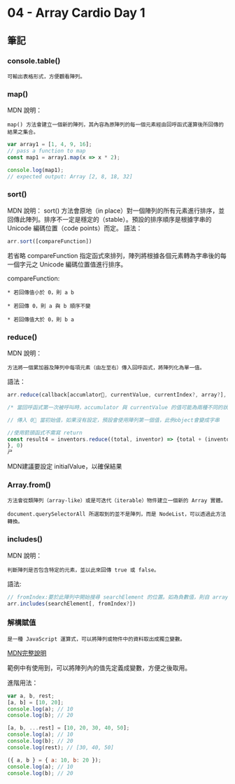 # 04 - Array Cardio Day 1

## 筆記

### console.table()
    可輸出表格形式，方便觀看陣列。

### map()
MDN 說明：

    map() 方法會建立一個新的陣列，其內容為原陣列的每一個元素經由回呼函式運算後所回傳的結果之集合。
```javascript
var array1 = [1, 4, 9, 16];
// pass a function to map
const map1 = array1.map(x => x * 2);

console.log(map1);
// expected output: Array [2, 8, 18, 32]
```

### sort() 

MDN 說明：
    sort() 方法會原地（in place）對一個陣列的所有元素進行排序，並回傳此陣列。排序不一定是穩定的（stable）。預設的排序順序是根據字串的 Unicode 編碼位置（code points）而定。
語法：
```javascript
arr.sort([compareFunction])
```
若省略 compareFunction 指定函式來排列，陣列將根據各個元素轉為字串後的每一個字元之 Unicode 編碼位置值進行排序。

compareFunction:

    * 若回傳值小於 0，則 a b

    * 若回傳 0，則 a 與 b 順序不變

    * 若回傳值大於 0，則 b a


### reduce()
MDN 說明：

    方法將一個累加器及陣列中每項元素（由左至右）傳入回呼函式，將陣列化為單一值。

語法：
```javascript
arr.reduce(callback[accumlator, currentValue, currentIndex?, array?], initialValue?)

/* 當回呼函式第一次被呼叫時，accumulator 與 currentValue 的值可能為兩種不同的狀況：若在呼叫 reduce() 時有提供 initialValue，則 accumulator 將會等於 initialValue，且 currentValue 會等於陣列中的第一個元素值；若沒有提供 initialValue，則 accumulator 會等於陣列的第一個元素值，且 currentValue 將會等於陣列的第二個元素值。 */

// 傳入 0 當初始值，如果沒有設定，預設會使用陣列第一個值，此例object會變成字串

//使用箭頭函式不需寫 return
const result4 = inventors.reduce((total, inventor) => {total + (inventor.passed - inventor.year);
}, 0)
ㄕ
```
MDN建議要設定 initialValue，以確保結果

### Array.from() 

    方法會從類陣列（array-like）或是可迭代（iterable）物件建立一個新的 Array 實體。

    document.querySelectorAll 所選取到的並不是陣列，而是 NodeList，可以透過此方法轉換。

### includes()
MDN 說明：

    判斷陣列是否包含特定的元素，並以此來回傳 true 或 false。
語法:
```javascript
// fromIndex:要於此陣列中開始搜尋 searchElement 的位置。如為負數值，則自 array.length - fromIndex 開始向後搜尋。預設值為 0。
arr.includes(searchElement[, fromIndex?])
```
### 解構賦值
    是一種 JavaScript 運算式，可以將陣列或物件中的資料取出成獨立變數。

[MDN完整說明](https://developer.mozilla.org/zh-TW/docs/Web/JavaScript/Reference/Operators/Destructuring_assignment)

範例中有使用到，可以將陣列內的值先定義成變數，方便之後取用。

進階用法：

```javascript
var a, b, rest;
[a, b] = [10, 20];
console.log(a); // 10
console.log(b); // 20

[a, b, ...rest] = [10, 20, 30, 40, 50];
console.log(a); // 10
console.log(b); // 20
console.log(rest); // [30, 40, 50]

({ a, b } = { a: 10, b: 20 });
console.log(a); // 10
console.log(b); // 20
```
